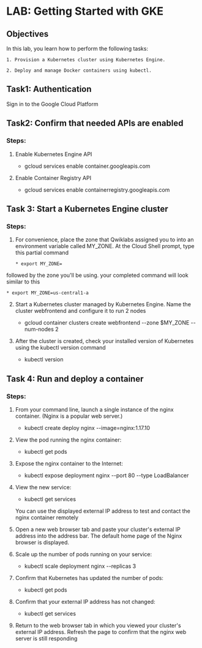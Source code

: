# LAB: Getting Started with GKE

## Objectives

In this lab, you learn how to perform the following tasks:

	1. Provision a Kubernetes cluster using Kubernetes Engine.

	2. Deploy and manage Docker containers using kubectl.

## Task1: Authentication

Sign in to the Google Cloud Platform

## Task2: Confirm that needed APIs are enabled

### Steps: 

1. Enable Kubernetes Engine API

   * gcloud services enable container.googleapis.com

2. Enable Container Registry API

   * gcloud services enable containerregistry.googleapis.com

## Task 3: Start a Kubernetes Engine cluster

### Steps:

1. For convenience, place the zone that Qwiklabs assigned you to into an environment variable called MY_ZONE. At the Cloud Shell prompt, type this partial command

       * export MY_ZONE=

followed by the zone you'll be using. your completed command will look similar to this

    * export MY_ZONE=us-central1-a


2. Start a Kubernetes cluster managed by Kubernetes Engine. Name the cluster webfrontend and configure it to run 2 nodes

    * gcloud container clusters create webfrontend --zone $MY_ZONE --num-nodes 2


3. After the cluster is created, check your installed version of Kubernetes using the kubectl version command

   * kubectl version

## Task 4: Run and deploy a container

### Steps:

1. From your command line, launch a single instance of the nginx container. (Nginx is a popular web server.)

	* kubectl create deploy nginx --image=nginx:1.17.10

2. View the pod running the nginx container:

	* kubectl get pods

3. Expose the nginx container to the Internet:

	* kubectl expose deployment nginx --port 80 --type LoadBalancer

4. View the new service:

	* kubectl get services

	You can use the displayed external IP address to test and contact the nginx container remotely

5. Open a new web browser tab and paste your cluster's external IP address into the address bar. The default home page of the Nginx browser is displayed.

6. Scale up the number of pods running on your service:

	* kubectl scale deployment nginx --replicas 3

7. Confirm that Kubernetes has updated the number of pods:

	* kubectl get pods 
8. Confirm that your external IP address has not changed:

	* kubectl get services

9. Return to the web browser tab in which you viewed your cluster's external IP address. Refresh the page to confirm that the nginx web server is still responding




